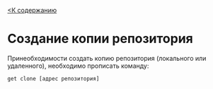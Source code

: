 [<К содержанию](./readme.md)

# Создание копии репозитория

Принеобходимости создать копию репозитория (локального или удаленного), необходимо прописать команду:

```
get clone [адрес репозитория]
``` 